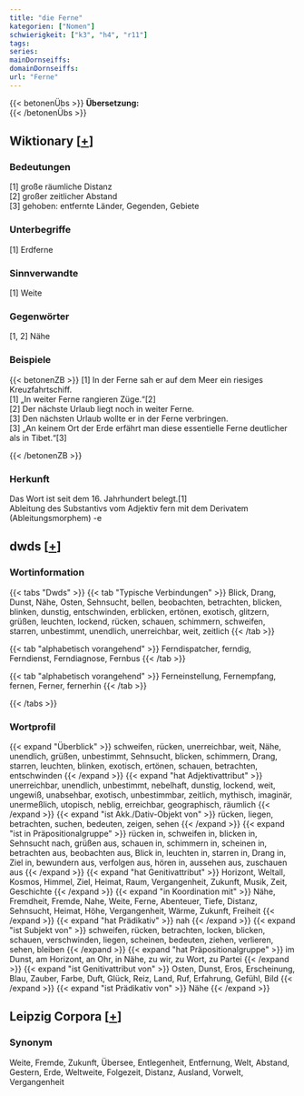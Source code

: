 ```yaml
---
title: "die Ferne"
kategorien: ["Nomen"]
schwierigkeit: ["k3", "h4", "r11"]
tags:
series:
mainDornseiffs:
domainDornseiffs:
url: "Ferne"
---
```


{{< betonenÜbs >}}
**Übersetzung:**  
{{< /betonenÜbs >}}

## Wiktionary [[+](https://de.wiktionary.org/wiki/Ferne)]

### Bedeutungen
[1] große räumliche Distanz  
[2] großer zeitlicher Abstand  
[3] gehoben: entfernte Länder, Gegenden, Gebiete  

### Unterbegriffe
[1] Erdferne  

### Sinnverwandte
[1] Weite  

### Gegenwörter
[1, 2] Nähe  

### Beispiele
{{< betonenZB >}}
[1] In der Ferne sah er auf dem Meer ein riesiges Kreuzfahrtschiff.  
[1] „In weiter Ferne rangieren Züge.“[2]  
[2] Der nächste Urlaub liegt noch in weiter Ferne.  
[3] Den nächsten Urlaub wollte er in der Ferne verbringen.  
[3] „An keinem Ort der Erde erfährt man diese essentielle Ferne deutlicher als in Tibet.“[3]  

{{< /betonenZB >}}
### Herkunft
Das Wort ist seit dem 16. Jahrhundert belegt.[1]  
Ableitung des Substantivs vom Adjektiv fern mit dem Derivatem (Ableitungsmorphem) -e  



## dwds [[+](https://www.dwds.de/wb/Ferne)]

### Wortinformation
{{< tabs "Dwds" >}}
{{< tab "Typische Verbindungen" >}}
Blick, Drang, Dunst, Nähe, Osten, Sehnsucht, bellen, beobachten, betrachten, blicken, blinken, dunstig, entschwinden, erblicken, ertönen, exotisch, glitzern, grüßen, leuchten, lockend, rücken, schauen, schimmern, schweifen, starren, unbestimmt, unendlich, unerreichbar, weit, zeitlich
{{< /tab >}}

{{< tab "alphabetisch vorangehend" >}}
Ferndispatcher, ferndig, Ferndienst, Ferndiagnose, Fernbus
{{< /tab >}}

{{< tab "alphabetisch vorangehend" >}}
Ferneinstellung, Fernempfang, fernen, Ferner, fernerhin
{{< /tab >}}

{{< /tabs >}}

### Wortprofil
{{< expand "Überblick" >}} schweifen, rücken, unerreichbar, weit, Nähe, unendlich, grüßen, unbestimmt, Sehnsucht, blicken, schimmern, Drang, starren, leuchten, blinken, exotisch, ertönen, schauen, betrachten, entschwinden {{< /expand >}}
{{< expand "hat Adjektivattribut" >}} unerreichbar, unendlich, unbestimmt, nebelhaft, dunstig, lockend, weit, ungewiß, unabsehbar, exotisch, unbestimmbar, zeitlich, mythisch, imaginär, unermeßlich, utopisch, neblig, erreichbar, geographisch, räumlich {{< /expand >}}
{{< expand "ist Akk./Dativ-Objekt von" >}} rücken, liegen, betrachten, suchen, bedeuten, zeigen, sehen {{< /expand >}}
{{< expand "ist in Präpositionalgruppe" >}} rücken in, schweifen in, blicken in, Sehnsucht nach, grüßen aus, schauen in, schimmern in, scheinen in, betrachten aus, beobachten aus, Blick in, leuchten in, starren in, Drang in, Ziel in, bewundern aus, verfolgen aus, hören in, aussehen aus, zuschauen aus {{< /expand >}}
{{< expand "hat Genitivattribut" >}} Horizont, Weltall, Kosmos, Himmel, Ziel, Heimat, Raum, Vergangenheit, Zukunft, Musik, Zeit, Geschichte {{< /expand >}}
{{< expand "in Koordination mit" >}} Nähe, Fremdheit, Fremde, Nahe, Weite, Ferne, Abenteuer, Tiefe, Distanz, Sehnsucht, Heimat, Höhe, Vergangenheit, Wärme, Zukunft, Freiheit {{< /expand >}}
{{< expand "hat Prädikativ" >}} nah {{< /expand >}}
{{< expand "ist Subjekt von" >}} schweifen, rücken, betrachten, locken, blicken, schauen, verschwinden, liegen, scheinen, bedeuten, ziehen, verlieren, sehen, bleiben {{< /expand >}}
{{< expand "hat Präpositionalgruppe" >}} im Dunst, am Horizont, an Ohr, in Nähe, zu wir, zu Wort, zu Partei {{< /expand >}}
{{< expand "ist Genitivattribut von" >}} Osten, Dunst, Eros, Erscheinung, Blau, Zauber, Farbe, Duft, Glück, Reiz, Land, Ruf, Erfahrung, Gefühl, Bild {{< /expand >}}
{{< expand "ist Prädikativ von" >}} Nähe {{< /expand >}}

## Leipzig Corpora [[+](https://corpora.uni-leipzig.de/en/res?word=Ferne&corpusId=deu_newscrawl-public_2018)]


### Synonym
Weite, Fremde, Zukunft, Übersee, Entlegenheit, Entfernung, Welt, Abstand, Gestern, Erde, Weltweite, Folgezeit, Distanz, Ausland, Vorwelt, Vergangenheit

